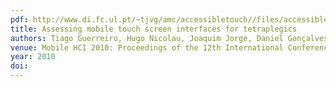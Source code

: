 ```yaml
---
pdf: http://www.di.fc.ul.pt/~tjvg/amc/accessibletouch//files/accessible_mhci10_V5.pdf
title: Assessing mobile touch screen interfaces for tetraplegics
authors: Tiago Guerreiro, Hugo Nicolau, Joaquim Jorge, Daniel Gonçalves
venue: Mobile HCI 2010: Proceedings of the 12th International Conference on Human-Computer Interaction with Mobile Devices and Services, Lisboa, Portugal, 09/2010. Lisboa, Portugal, September, 2010
year: 2010
doi: 
---
```

